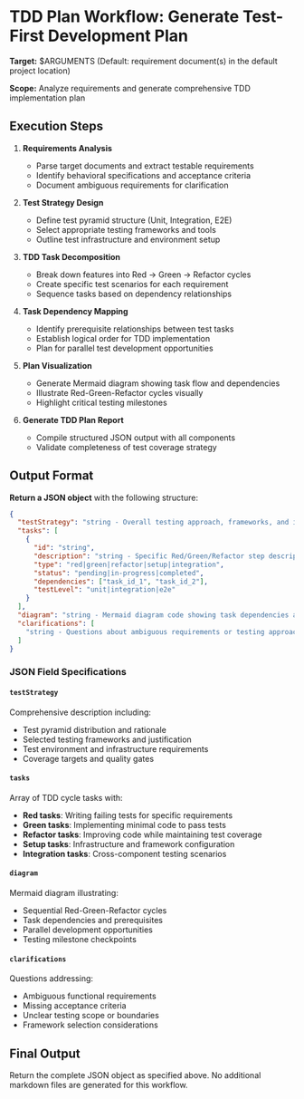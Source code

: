 # TDD Plan Workflow: Generate Test-First Development Plan

**Target:** $ARGUMENTS (Default: requirement document(s) in the default project location)

**Scope:** Analyze requirements and generate comprehensive TDD implementation plan

## Execution Steps

1. **Requirements Analysis**
   - Parse target documents and extract testable requirements
   - Identify behavioral specifications and acceptance criteria
   - Document ambiguous requirements for clarification

2. **Test Strategy Design**
   - Define test pyramid structure (Unit, Integration, E2E)
   - Select appropriate testing frameworks and tools
   - Outline test infrastructure and environment setup

3. **TDD Task Decomposition**
   - Break down features into Red → Green → Refactor cycles
   - Create specific test scenarios for each requirement
   - Sequence tasks based on dependency relationships

4. **Task Dependency Mapping**
   - Identify prerequisite relationships between test tasks
   - Establish logical order for TDD implementation
   - Plan for parallel test development opportunities

5. **Plan Visualization**
   - Generate Mermaid diagram showing task flow and dependencies
   - Illustrate Red-Green-Refactor cycles visually
   - Highlight critical testing milestones

6. **Generate TDD Plan Report**
   - Compile structured JSON output with all components
   - Validate completeness of test coverage strategy

## Output Format

**Return a JSON object** with the following structure:

```json
{
  "testStrategy": "string - Overall testing approach, frameworks, and infrastructure description",
  "tasks": [
    {
      "id": "string",
      "description": "string - Specific Red/Green/Refactor step description",
      "type": "red|green|refactor|setup|integration",
      "status": "pending|in-progress|completed",
      "dependencies": ["task_id_1", "task_id_2"],
      "testLevel": "unit|integration|e2e"
    }
  ],
  "diagram": "string - Mermaid diagram code showing task dependencies and TDD flow",
  "clarifications": [
    "string - Questions about ambiguous requirements or testing approach"
  ]
}
```

### JSON Field Specifications

#### `testStrategy`
Comprehensive description including:
- Test pyramid distribution and rationale
- Selected testing frameworks and justification
- Test environment and infrastructure requirements
- Coverage targets and quality gates

#### `tasks`
Array of TDD cycle tasks with:
- **Red tasks**: Writing failing tests for specific requirements
- **Green tasks**: Implementing minimal code to pass tests
- **Refactor tasks**: Improving code while maintaining test coverage
- **Setup tasks**: Infrastructure and framework configuration
- **Integration tasks**: Cross-component testing scenarios

#### `diagram`
Mermaid diagram illustrating:
- Sequential Red-Green-Refactor cycles
- Task dependencies and prerequisites
- Parallel development opportunities
- Testing milestone checkpoints

#### `clarifications`
Questions addressing:
- Ambiguous functional requirements
- Missing acceptance criteria
- Unclear testing scope or boundaries
- Framework selection considerations

## Final Output

Return the complete JSON object as specified above.
No additional markdown files are generated for this workflow.